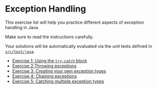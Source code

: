 # Exception Handling

This exercise list will help you practice different aspects of exception handling in Java.

Make sure to read the instructions carefully.

Your solutions will be automatically evaluated via the unit tests defined in [`src/test/java`](src/test/java).

 - [Exercise 1: Using the `try-catch` block](/src/main/java/ex1) 
 - [Exercise 2:Throwing exceptions](/src/main/java/ex2) 
 - [Exercise 3: Creating your own exception types](/src/main/java/ex3) 
 - [Exercise 4: Chaining exceptions](/src/main/java/ex4) 
 - [Exercise 5: Catching multiple exception types](/src/main/java/ex5)
 
 